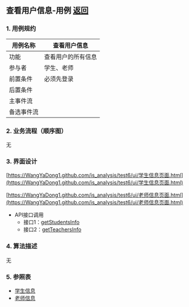 ## 查看用户信息-用例 [返回](../README.md)

### 1. 用例规约

用例名称 | 查看用户信息
---|---
功能 | 查看用户的所有信息
参与者 | 学生、老师
前置条件 | 必须先登录
后置条件 | 
主事件流 | 
备选事件流 | 

### 2. 业务流程（顺序图）
无

### 3. 界面设计

 [https://WangYaDong1.github.com/is_analysis/test6/ui/学生信息页面.html](https://WangYaDong1.github.com/is_analysis/test6/ui/学生信息页面.html)

 [https://WangYaDong1.github.com/is_analysis/test6/ui/老师信息页面.html](https://WangYaDong1.github.com/is_analysis/test6/ui/老师信息页面.html)

- API接口调用
    - 接口1：[getStudentsInfo](../接口/getStudentInfo.md)
    - 接口2：[getTeachersInfo](../接口/getTeacherInfo.md)

### 4. 算法描述
无


### 5. 参照表
- [学生信息](../数据库设计.md)
- [老师信息](../数据库设计.md)
